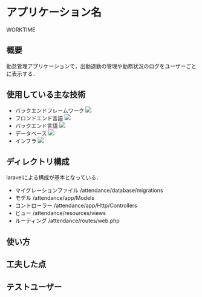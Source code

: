 # アプリケーション名

WORKTIME

## 概要

勤怠管理アプリケーションで，出勤退勤の管理や勤務状況のログをユーザーごとに表示する．

## 使用している主な技術

- バックエンドフレームワーク
  <img src="https://img.shields.io/badge/-Laravel-E74430.svg?logo=laravel&style=plastic">
- フロンドエンド言語
  <img src="https://img.shields.io/badge/-Javascript-F7DF1E.svg?logo=javascript&style=plastic">
- バックエンド言語
  <img src="https://img.shields.io/badge/-Php-777BB4.svg?logo=php&style=plastic">
- データベース
  <img src="https://img.shields.io/badge/-Mysql-4479A1.svg?logo=mysql&style=plastic">
- インフラ
  <img src="https://img.shields.io/badge/-Amazon%20aws-232F3E.svg?logo=amazon-aws&style=plastic">

## ディレクトリ構成
laravelによる構成が基本となっている．
- マイグレーションファイル /attendance/database/migrations
- モデル /attendance/app/Models
- コントローラー /attendance/app/Http/Controllers
- ビュー /attendance/resources/views
- ルーティング /attendance/routes/web.php

## 使い方

## 工夫した点

## テストユーザー
